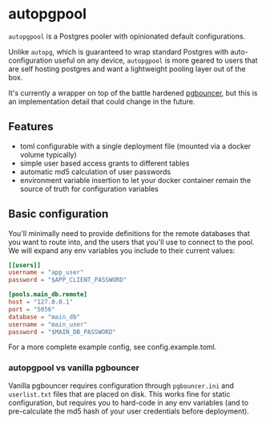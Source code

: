 # autopgpool

`autopgpool` is a Postgres pooler with opinionated default configurations.

Unlike `autopg`, which is guaranteed to wrap standard Postgres with auto-configuration useful on any device, `autopgpool` is more geared to users that are self hosting postgres and want a lightweight pooling layer out of the box.

It's currently a wrapper on top of the battle hardened [pgbouncer](https://www.pgbouncer.org/), but this is an implementation detail that could change in the future.

## Features

- toml configurable with a single deployment file (mounted via a docker volume typically)
- simple user based access grants to different tables
- automatic md5 calculation of user passwords
- environment variable insertion to let your docker container remain the source of truth for configuration variables

## Basic configuration

You'll minimally need to provide definitions for the remote databases that you want to route into, and the users that you'll use to connect to the pool. We will expand any env variables you include to their current values:

```toml
[[users]]
username = "app_user"
password = "$APP_CLIENT_PASSWORD"

[pools.main_db.remote]
host = "127.0.0.1"
port = "5056"
database = "main_db"
username = "main_user"
password = "$MAIN_DB_PASSWORD"
```

For a more complete example config, see config.example.toml.

### autopgpool vs vanilla pgbouncer

Vanilla pgbouncer requires configuration through `pgbouncer.ini` and `userlist.txt` files that are placed on disk. This works fine for static configuration, but requires you to hard-code in any env variables (and to pre-calculate the md5 hash of your user credentials before deployment).
